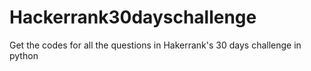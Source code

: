 # Hackerrank30dayschallenge
Get the codes for all the questions in Hakerrank's 30 days challenge in python


